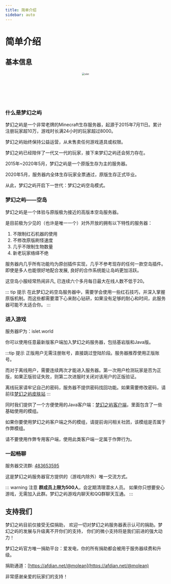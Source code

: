 ```yaml
---
title: 简单介绍
sidebar: auto
---
```


# 简单介绍


## 基本信息


<center>
<div style="margin: 20px 0px">
  <img :src="$withBase('/assets/img/island_b.png')" alt="islet" style="zoom:50%;" />
</div>
<div style="margin: 20px 0px">
  <img :src="$withBase('/assets/img/logo.svg')" height="60px"/>
</div>
</center>

### 什么是梦幻之屿

梦幻之屿是一个非常老牌的Minecraft生存服务器，起源于2015年7月11日。累计注册玩家超10万，游戏时长满24小时的玩家超过8000。

梦幻之屿始终保持公益运营，从未售卖任何游戏道具或权限。

梦幻之屿已经陪伴了一代又一代的玩家，接下来梦幻之屿还会努力存在。

2015年~2020年5月，梦幻之屿是一个原版生存为主的服务器。

2020年5月，服务器内全体生存玩家全票通过，原版生存正式毕业。

从此，梦幻之屿开启下一世代：梦幻之屿空岛模式。

### 梦幻之屿——空岛

梦幻之屿是一个体验与原版极为接近的高版本空岛服务器。

是目前极为少见的（也许是唯一一个）对外开放的拥有以下特性的服务器：
1. 不限制红石机器的使用
2. 不修改原版刷怪速度
3. 几乎不限制生物数量
4. 新老玩家络绎不绝

服务器内几乎所有功能均为原创插件实现，几乎不参考现存的任何一款空岛插件。即使是多人也能很好地配合发展, 良好的合作系统能让岛屿更加活跃。

这空岛小服经常热闹非凡, 已连续六个多月每日最大在线人数不低于20。

::: tip 提示
在此梦幻之屿空岛服务器中，需要学会使用一些红石技巧，并深入掌握原版机制。而这些都需要潜下心来耐心钻研，如果没有足够的耐心和时间，此服务器可能不太适合你。
:::

### 进入游戏

服务器IP为：islet.world

你可以使用任意最新版客户端加入梦幻之屿服务器，包括基岩版和Java版。

:::tip 提示
正版用户无需注册账号，直接跳过登陆阶段。服务器推荐使用正版账号。

而对于离线用户，需要连续两次才能进入服务器。第一次用户检测玩家是否为正版，如果正版验证失败，则第二次进服时关闭对该用户的正版验证。

离线玩家请牢记自己的密码，服务器不提供密码找回功能。如果需要修改密码，请前往[梦幻之屿皮肤站](http://skin.molean.com)
:::

同时我们提供了一个方便使用的Java客户端：[梦幻之屿客户端](https://cdn.molean.com/Client.zip)，里面包含了一些基础使用的模组。

如果你要使用梦幻之屿客户端之外的模组，请提前询问相关社团，该模组是否属于作弊模组。

请不要使用作弊专用客户端，使用此类客户端一定属于作弊行为。

### 一起畅聊

服务器交流群:  [483653595](https://qm.qq.com/cgi-bin/qm/qr?k=5lFa2ORulp-y9jlqY3YniQaMG1xc2f5S&jump_from=webapi)

这是梦幻之屿服务器官方提供的（游戏内除外）唯一交流方式。

::: warning 注意
**群成员上限为500人**，会定期清理潜水人员。 如果你只想要安心游戏，无需加入此群。梦幻之屿游戏内聊天和QQ群聊天互通。
:::

## 支持我们

梦幻之屿目前仅接受无偿捐助， 欢迎一切对梦幻之屿服务器表示认可的捐助。梦幻之屿的发展与升级离不开你们的支持， 你们的微小支持将是我们前进的强大动力！

梦幻之屿官方唯一捐助平台：爱发电，你的所有捐助都会被用于服务器续费和升级。

捐助通道：[https://afdian.net/@molean](https://afdian.net/@molean)

非常感谢亲爱的玩家们的支持！



